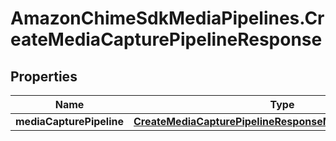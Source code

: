 # AmazonChimeSdkMediaPipelines.CreateMediaCapturePipelineResponse

## Properties

Name | Type | Description | Notes
------------ | ------------- | ------------- | -------------
**mediaCapturePipeline** | [**CreateMediaCapturePipelineResponseMediaCapturePipeline**](CreateMediaCapturePipelineResponseMediaCapturePipeline.md) |  | [optional] 


